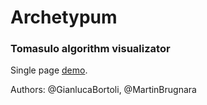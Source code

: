 # Archetypum 
### Tomasulo algorithm visualizator

Single page [demo](https://rawgit.com/MartinBrugnara/archetypum/master/demo/index.html).

Authors: @GianlucaBortoli, @MartinBrugnara

